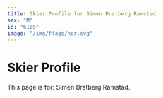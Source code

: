 ```yaml
---
title: Skier Profile for Simen Bratberg Ramstad
sex: "M"
id: "6165"
image: "/img/flags/nor.svg" 
---
```


# Skier Profile

This page is for: Simen Bratberg Ramstad.
    